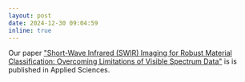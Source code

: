 ```yaml
---
layout: post
date: 2024-12-30 09:04:59
inline: true
---
```

Our paper ["Short-Wave Infrared (SWIR) Imaging for Robust Material Classification: Overcoming Limitations of Visible Spectrum Data"](https://www.mdpi.com/2076-3417/14/23/11049) is is published in Applied Sciences. 
